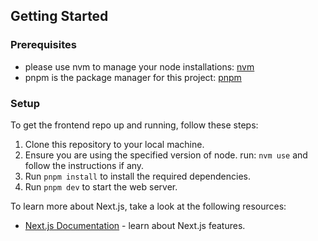 ## Getting Started

### Prerequisites
- please use nvm to manage your node installations: [nvm](https://www.freecodecamp.org/news/node-version-manager-nvm-install-guide/)
- pnpm is the package manager for this project: [pnpm](https://pnpm.io/installation)

### Setup
To get the frontend repo up and running, follow these steps:

1. Clone this repository to your local machine.
1. Ensure you are using the specified version of node. run: `nvm use` and follow the instructions if any.
1. Run `pnpm install` to install the required dependencies.
1. Run `pnpm dev` to start the web server.

To learn more about Next.js, take a look at the following resources:

- [Next.js Documentation](https://nextjs.org/docs) - learn about Next.js features.
